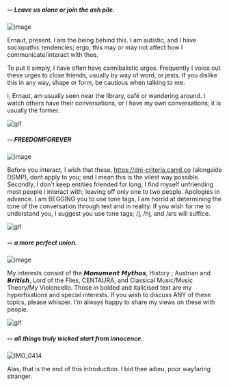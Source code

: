 ##### -- Leave us alone or join the ash pile.
![image](https://github.com/ernautical/FLESHLY.YEARNING/assets/161996176/245b1356-1651-4a8d-8ebf-be472511eefb)

Ernaut, present. I am the being behind this. I am autistic, and I have sociopathic tendencies; ergo, this may or may not affect how I communicate/interact with thee.

To put it simply, I have often have cannibalistic urges. Frequently I voice out these urges to close friends, usually by way of word, or jests. If you dislike this in any way, shape or form, be cautious when talking to me.

I, Ernaut, am usually seen near the library, café or wandering around. I watch others have their conversations, or I have my own conversations; it is usually the former.

![gif](https://64.media.tumblr.com/b472d0186efc23803ae3722dfcd59a56/a04d8ee62e10f427-6a/s400x600/1c695ee82ca10479d41bc181bfa535134fefb501.webp)

##### -- FREEDOMFOREVER
![image](https://github.com/ernautical/ernautical/assets/161996176/4076f47d-7195-4a2a-ba40-79c6980a43b1)

Before you interact, I wish that these, https://dni-criteria.carrd.co (alongside DSMP), dont apply to you; and I mean this is the vilest way possible.
Secondly, I don't keep entities friended for long; I find myself unfriending most people I interact with, leaving off only one to two people. Apologies in advance.
I am BEGGING you to use tone tags, I am horrid at determining the tone of the conversation through text and in reality. If you wish for me to understand you, I suggest you use tone tags; /j, /hj, and /srs will suffice.

![gif](https://64.media.tumblr.com/b472d0186efc23803ae3722dfcd59a56/a04d8ee62e10f427-6a/s400x600/1c695ee82ca10479d41bc181bfa535134fefb501.webp)

##### -- a more perfect union.
![image](https://github.com/ernautical/ernautical/assets/161996176/bc85a2ca-0b7e-4dd6-b986-2c534f66a22f)

My interests consist of the 𝙈𝙤𝙣𝙪𝙢𝙚𝙣𝙩 𝙈𝙮𝙩𝙝𝙤𝙨, History ; Austrian and 𝘽𝙧𝙞𝙩𝙞𝙨𝙝, Lord of the Flies, CENTAURA, and Classical Music/Music Theory/My Violoncello.
Those in bolded and italicised text are my hyperfixations and special interests.
If you wish to discuss ANY of these topics, please whisper. I'm always happy to share my views on these with people.

![gif](https://64.media.tumblr.com/b472d0186efc23803ae3722dfcd59a56/a04d8ee62e10f427-6a/s400x600/1c695ee82ca10479d41bc181bfa535134fefb501.webp)

##### -- all things truly wicked start from innocence.
![IMG_0414](https://github.com/ernautical/ernautical/assets/161996176/9c1832c5-8329-414c-8dae-1c6273b63760)

Alas, that is the end of this introduction. I bid thee adieu, poor wayfaring stranger.
